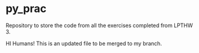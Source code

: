 # py_prac
Repository to store the code from all the exercises completed from LPTHW 3.

HI Humans!
This is an updated file to be merged to my branch. 
